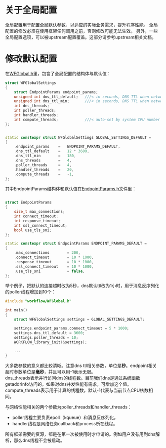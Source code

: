# 关于全局配置

全局配置用于配置全局默认参数，以适应的实际业务需求，提升程序性能。
全局配置的修改必须在使用框架任何调用之前，否则修改可能无法生效。
另外，一些全局配置选项，可以被upstream配置覆盖。这部分请参考upstream相关文档。

# 修改默认配置

在[WFGlobal.h](../src/manager/WFGlobal.h)里，包含了全局配置的结构体与默认值：
~~~cpp
struct WFGlobalSettings
{
    struct EndpointParams endpoint_params;
    unsigned int dns_ttl_default;   ///< in seconds, DNS TTL when network request success
    unsigned int dns_ttl_min;       ///< in seconds, DNS TTL when network request fail
    int dns_threads;
    int poller_threads;
    int handler_threads;
    int compute_threads;            ///< auto-set by system CPU number if value<=0
};


static constexpr struct WFGlobalSettings GLOBAL_SETTINGS_DEFAULT =
{
    .endpoint_params    =   ENDPOINT_PARAMS_DEFAULT,
    .dns_ttl_default    =   12 * 3600,
    .dns_ttl_min        =   180,
    .dns_threads        =   4,
    .poller_threads     =   4,
    .handler_threads    =   20,
    .compute_threads    =   -1,
};
~~~

其中EndpointParams结构体和默认值在[EndpointParams.h](../src/manager/EndpointParams.h)文件里：

~~~cpp

struct EndpointParams
{
    size_t max_connections;
    int connect_timeout;
    int response_timeout;
    int ssl_connect_timeout;
    bool use_tls_sni;
};

static constexpr struct EndpointParams ENDPOINT_PARAMS_DEFAULT =
{
    .max_connections        = 200,
    .connect_timeout        = 10 * 1000,
    .response_timeout       = 10 * 1000,
    .ssl_connect_timeout    = 10 * 1000,
    .use_tls_sni            = false,
};
~~~

举个例子，把默认的连接超时改为5秒，dns默认ttl改为1小时，用于消息反序列化的poller线程增加到10个：

~~~cpp
#include "workflow/WFGlobal.h"

int main()
{
    struct WFGlobalSettings settings = GLOBAL_SETTINGS_DEFAULT;

    settings.endpoint_params.connect_timeout = 5 * 1000;
    settings.dns_ttl_default = 3600;
    settings.poller_threads = 10;
    WORKFLOW_library_init(&settings);

    ...
}
~~~

大多数参数的意义都比较清晰。注意dns ttl相关参数，单位是**秒**。endpoint相关超时参数单位是**毫秒**，并且可以用-1表示无限。  
dns_threads表示并行访问dns的线程数。目前我们dns是通过系统函数getaddrinfo访问的。如果对dns并发性能有需求，可增加这个值。  
compute_threads表示用于计算的线程数，默认-1代表与当前节点CPU核数相同。  

与网络性能相关的两个参数为poller_threads和handler_threads：
* poller线程主要负责epoll（kqueue）和消息反序列化。
* handler线程是网络任务callback和process所在线程。

所有框架需要的资源，都是在第一次被使用时才申请的。例如用户没有用到dns解析，那么dns线程不会被启动。  

